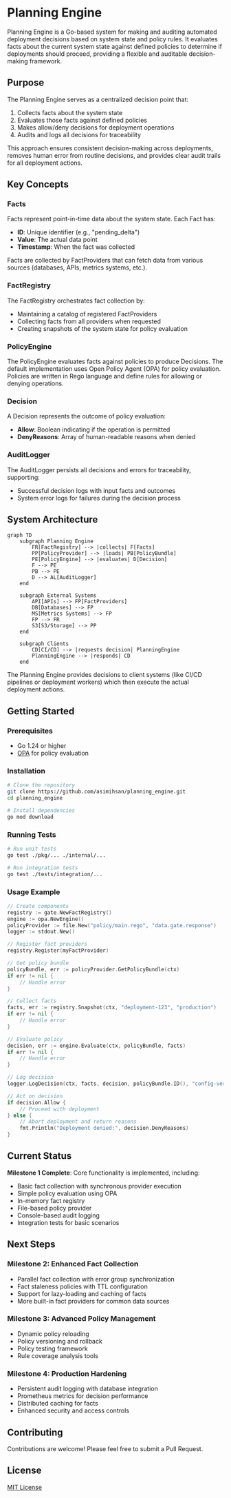 # Planning Engine

Planning Engine is a Go-based system for making and auditing automated
deployment decisions based on system state and policy rules. It evaluates facts
about the current system state against defined policies to determine if
deployments should proceed, providing a flexible and auditable decision-making
framework.

## Purpose

The Planning Engine serves as a centralized decision point that:

1. Collects facts about the system state
2. Evaluates those facts against defined policies
3. Makes allow/deny decisions for deployment operations
4. Audits and logs all decisions for traceability

This approach ensures consistent decision-making across deployments, removes
human error from routine decisions, and provides clear audit trails for all
deployment actions.

## Key Concepts

### Facts

Facts represent point-in-time data about the system state. Each Fact has:

- **ID**: Unique identifier (e.g., "pending_delta")
- **Value**: The actual data point
- **Timestamp**: When the fact was collected

Facts are collected by FactProviders that can fetch data from various sources
(databases, APIs, metrics systems, etc.).

### FactRegistry

The FactRegistry orchestrates fact collection by:

- Maintaining a catalog of registered FactProviders
- Collecting facts from all providers when requested
- Creating snapshots of the system state for policy evaluation

### PolicyEngine

The PolicyEngine evaluates facts against policies to produce Decisions. The
default implementation uses Open Policy Agent (OPA) for policy evaluation.
Policies are written in Rego language and define rules for allowing or denying
operations.

### Decision

A Decision represents the outcome of policy evaluation:

- **Allow**: Boolean indicating if the operation is permitted
- **DenyReasons**: Array of human-readable reasons when denied

### AuditLogger

The AuditLogger persists all decisions and errors for traceability, supporting:

- Successful decision logs with input facts and outcomes
- System error logs for failures during the decision process

## System Architecture

```mermaid
graph TD
    subgraph Planning Engine
        FR[FactRegistry] --> |collects| F[Facts]
        PP[PolicyProvider] --> |loads| PB[PolicyBundle]
        PE[PolicyEngine] --> |evaluates| D[Decision]
        F --> PE
        PB --> PE
        D --> AL[AuditLogger]
    end

    subgraph External Systems
        API[APIs] --> FP[FactProviders]
        DB[Databases] --> FP
        MS[Metrics Systems] --> FP
        FP --> FR
        S3[S3/Storage] --> PP
    end

    subgraph Clients
        CD[CI/CD] --> |requests decision| PlanningEngine
        PlanningEngine --> |responds| CD
    end
```

The Planning Engine provides decisions to client systems (like CI/CD pipelines or deployment
workers) which then execute the actual deployment actions.

## Getting Started

### Prerequisites

- Go 1.24 or higher
- [OPA](https://www.openpolicyagent.org/) for policy evaluation

### Installation

```bash
# Clone the repository
git clone https://github.com/asimihsan/planning_engine.git
cd planning_engine

# Install dependencies
go mod download
```

### Running Tests

```bash
# Run unit tests
go test ./pkg/... ./internal/...

# Run integration tests
go test ./tests/integration/...
```

### Usage Example

```go
// Create components
registry := gate.NewFactRegistry()
engine := opa.NewEngine()
policyProvider := file.New("policy/main.rego", "data.gate.response")
logger := stdout.New()

// Register fact providers
registry.Register(myFactProvider)

// Get policy bundle
policyBundle, err := policyProvider.GetPolicyBundle(ctx)
if err != nil {
    // Handle error
}

// Collect facts
facts, err := registry.Snapshot(ctx, "deployment-123", "production")
if err != nil {
    // Handle error
}

// Evaluate policy
decision, err := engine.Evaluate(ctx, policyBundle, facts)
if err != nil {
    // Handle error
}

// Log decision
logger.LogDecision(ctx, facts, decision, policyBundle.ID(), "config-version", evalDuration)

// Act on decision
if decision.Allow {
    // Proceed with deployment
} else {
    // Abort deployment and return reasons
    fmt.Println("Deployment denied:", decision.DenyReasons)
}
```

## Current Status

**Milestone 1 Complete**: Core functionality is implemented, including:

- Basic fact collection with synchronous provider execution
- Simple policy evaluation using OPA
- In-memory fact registry
- File-based policy provider
- Console-based audit logging
- Integration tests for basic scenarios

## Next Steps

### Milestone 2: Enhanced Fact Collection

- Parallel fact collection with error group synchronization
- Fact staleness policies with TTL configuration
- Support for lazy-loading and caching of facts
- More built-in fact providers for common data sources

### Milestone 3: Advanced Policy Management

- Dynamic policy reloading
- Policy versioning and rollback
- Policy testing framework
- Rule coverage analysis tools

### Milestone 4: Production Hardening

- Persistent audit logging with database integration
- Prometheus metrics for decision performance
- Distributed caching for facts
- Enhanced security and access controls

## Contributing

Contributions are welcome! Please feel free to submit a Pull Request.

## License

[MIT License](LICENSE)
